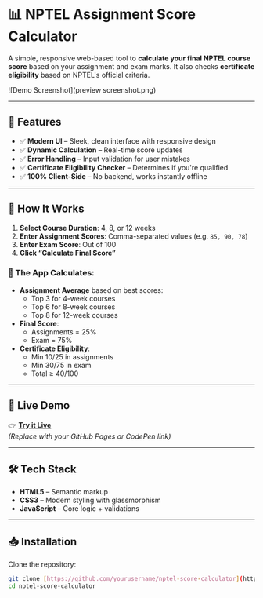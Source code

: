 # 📊 NPTEL Assignment Score Calculator

A simple, responsive web-based tool to **calculate your final NPTEL course score** based on your assignment and exam marks. It also checks **certificate eligibility** based on NPTEL's official criteria.

![Demo Screenshot](preview screenshot.png)


<!-- Optional: Replace with actual screenshot -->

---

## 🌟 Features

- ✅ **Modern UI** – Sleek, clean interface with responsive design  
- ✅ **Dynamic Calculation** – Real-time score updates  
- ✅ **Error Handling** – Input validation for user mistakes  
- ✅ **Certificate Eligibility Checker** – Determines if you're qualified  
- ✅ **100% Client-Side** – No backend, works instantly offline  

---

## 📌 How It Works

1. **Select Course Duration**: 4, 8, or 12 weeks  
2. **Enter Assignment Scores**: Comma-separated values (e.g. `85, 90, 78`)  
3. **Enter Exam Score**: Out of 100  
4. **Click “Calculate Final Score”**

### 🎯 The App Calculates:
- **Assignment Average** based on best scores:
  - Top 3 for 4-week courses
  - Top 6 for 8-week courses
  - Top 8 for 12-week courses
- **Final Score**:  
  - Assignments = 25%  
  - Exam = 75%
- **Certificate Eligibility**:
  - Min 10/25 in assignments  
  - Min 30/75 in exam  
  - Total ≥ 40/100

---

## 🚀 Live Demo

👉 **[Try it Live]([https://yourusername.github.io/nptel-score-calculator/](https://dinesh2841.github.io/NPTEL-Assignment-Score-Calculator2.0/))**  
_(Replace with your GitHub Pages or CodePen link)_

---

## 🛠️ Tech Stack

- **HTML5** – Semantic markup  
- **CSS3** – Modern styling with glassmorphism  
- **JavaScript** – Core logic + validations

---

## 📥 Installation

Clone the repository:

```bash
git clone [https://github.com/yourusername/nptel-score-calculator](https://github.com/DINESH2841/NPTEL-Assignment-Score-Calculator2.0).git
cd nptel-score-calculator
